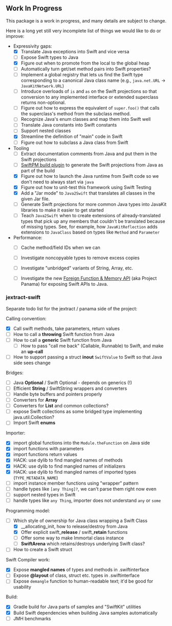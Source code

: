 ## Work In Progress

This package is a work in progress, and many details are subject to change.

Here is a long yet still very incomplete list of things we would like to do or
improve:

- Expressivity gaps:
    - [x] Translate Java exceptions into Swift and vice versa
    - [ ] Expose Swift types to Java
    - [x] Figure out when to promote from the local to the global heap
    - [ ] Automatically turn get/set method pairs into Swift properties?
    - [ ] Implement a global registry that lets us find the Swift type corresponding to a canonical Java class name (e.g., `java.net.URL` -> `JavaKitNetwork.URL`)
    - [ ] Introduce overloads of `is` and `as` on the Swift projections so that conversion to any implemented interface or extended superclass returns non-optional.
    - [ ] Figure out how to express the equivalent of `super.foo()` that calls the superclass's method from the subclass method.
    - [ ] Recognize Java's enum classes and map them into Swift well
    - [ ] Translate Java constants into Swift constants
    - [ ] Support nested classes
    - [x] Streamline the definition of "main" code in Swift
    - [ ] Figure out how to subclass a Java class from Swift
- Tooling
    - [ ] Extract documentation comments from Java and put them in the Swift projections
    - [ ] [SwiftPM build plugin](https://github.com/swiftlang/swift-package-manager/blob/main/Documentation/Plugins.md) to generate the Swift projections from Java as part of the build
    - [x] Figure out how to launch the Java runtime from Swift code so we don't need to always start via `java`
    - [x] Figure out how to unit-test this framework using Swift Testing
    - [x] Add a "Jar mode" to `Java2Swift` that translates all classes in the given Jar file.
    - [ ] Generate Swift projections for more common Java types into JavaKit libraries to make it easier to get started
    - [ ] Teach `Java2Swift` when to create extensions of already-translated types that pick up any members that couldn't be translated because of missing types. See, for example, how `JavaKitReflection` adds extensions to `JavaClass` based on types like `Method` and `Parameter`
- Performance:
    - [ ] Cache method/field IDs when we can
    - [ ] Investigate noncopyable types to remove excess copies
    - [ ] Investigate "unbridged" variants of String, Array, etc.
    - [ ] Investigate the new [Foreign Function & Memory API](https://bugs.openjdk.org/browse/JDK-8312523) (aka Project Panama) for exposing Swift APIs to Java.


### jextract-swift

Separate todo list for the jextract / panama side of the project:

Calling convention:
- [x] Call swift methods, take parameters, return values
- [ ] How to call a **throwing** Swift function from Java
- [ ] How to call a **generic** Swift function from Java
    - [ ] How to pass "call me back" (Callable, Runnable) to Swift, and make an **up-call**
- [ ] How to support passing a struct **inout** `SwiftValue` to Swift so that Java side sees change

Bridges:
- [ ] Java **Optional** / Swift Optional - depends on generics (!)
- [ ] Efficient **String** / SwiftString wrappers and converters
- [ ] Handle byte buffers and pointers properly
- [ ] Converters for **Array**
- [ ] Converters for **List** and common collections?
- [ ] expose Swift collections as some bridged type implementing java.util.Collection?
- [ ] Import Swift **enums**

Importer:
- [x] import global functions into the `Module.theFunction` on Java side
- [x] import functions with parameters
- [x] import functions return values
- [x] HACK: use dylib to find mangled names of methods
- [x] HACK: use dylib to find mangled names of initializers
- [x] HACK: use dylib to find mangled names of imported types (`TYPE_METADATA_NAME`)
- [ ] import instance member functions using "wrapper" pattern
- [ ] handle types like `[any Thing]?`, we can't parse them right now even
- [ ] support nested types in Swift
- [ ] handle types like `any Thing`, importer does not understand `any` or `some`

Programming model:
- [ ] Which style of ownership for Java class wrapping a Swift Class
    - [x] __allocating_init, how to release/destroy from Java
    - [x] Offer explicit swift_**release** / swift_**retain** functions
    - [ ] Offer some way to make Immortal class instance
    - [ ] **SwiftArena** which retains/destroys underlying Swift class?
- [ ] How to create a Swift struct

Swift Compiler work:
- [x] Expose **mangled names** of types and methods in .swiftinterface
- [ ] Expose **@layout** of class, struct etc. types in .swiftinterface
- [ ] Expose `demangle` function to human-readable text; it'd be good for usability

Build:
- [x] Gradle build for Java parts of samples and "SwiftKit" utilities
- [x] Build Swift dependencies when building Java samples automatically
- [ ] JMH benchmarks
